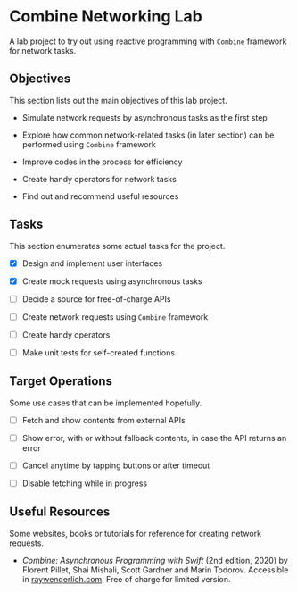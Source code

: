 # Combine Networking Lab

A lab project to try out using reactive programming with `Combine` framework for network tasks.

## Objectives

This section lists out the main objectives of this lab project.

- Simulate network requests by asynchronous tasks as the first step

- Explore how common network-related tasks (in later section) can be performed using `Combine` framework

- Improve codes in the process for efficiency

- Create handy operators for network tasks

- Find out and recommend useful resources

## Tasks

This section enumerates some actual tasks for the project.

- [X] Design and implement user interfaces

- [X] Create mock requests using asynchronous tasks

- [ ] Decide a source for free-of-charge APIs

- [ ] Create network requests using `Combine` framework

- [ ] Create handy operators

- [ ] Make unit tests for self-created functions

## Target Operations

Some use cases that can be implemented hopefully.

- [ ] Fetch and show contents from external APIs

- [ ] Show error, with or without fallback contents, in case the API returns an error

- [ ] Cancel anytime by tapping buttons or after timeout

- [ ] Disable fetching while in progress

## Useful Resources

Some websites, books or tutorials for reference for creating network requests.

- *Combine: Asynchronous Programming with Swift* (2nd edition, 2020) by Florent Pillet, Shai Mishali, Scott Gardner and Marin Todorov. Accessible in [raywenderlich.com](http://raywenderlich.com/books/combine-asynchronous-programming-with-swift/). Free of charge for limited version.
